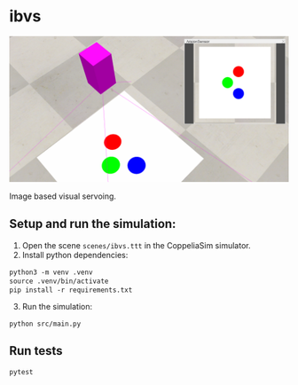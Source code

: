 # ibvs

![ArUco IBVS](ibvs.png)

Image based visual servoing.

## Setup and run the simulation:

1. Open the scene `scenes/ibvs.ttt` in the CoppeliaSim simulator.
2. Install python dependencies:

```console
python3 -m venv .venv
source .venv/bin/activate
pip install -r requirements.txt
```

3. Run the simulation:

```console
python src/main.py
```

## Run tests

```console
pytest
```
